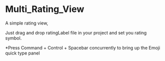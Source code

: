 # Multi_Rating_View
A simple rating view,

Just drag and drop ratingLabel file in your project and set you rating symbol.

*Press Command + Control + Spacebar concurrently to bring up the Emoji quick type panel
